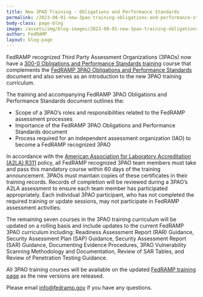 ```yaml
---
title: New 3PAO Training - Obligations and Performance Standards
permalink: /2023-08-01-new-3pao-training-obligations-and-performance-standards/
body-class: page-blog
image: /assets/img/blog-images/2023-08-01-new-3pao-training-obligations-and-performance-standards.png
author: FedRAMP
layout: blog-page
---
```

FedRAMP recognized Third Party Assessment Organizations (3PAOs) now have a <a href="https://www.youtube.com/watch?v=fQ6r4sFSLvk" target="_blank" rel="noopener noreferrer">300-0 Obligations and Performance Standards training</a> course that complements the <a href="https://www.fedramp.gov/assets/resources/documents/3PAO_Obligations_and_Performance_Standards.pdf" target="_blank" rel="noopener noreferrer">FedRAMP 3PAO Obligations and Performance Standards</a> document and also serves as an introduction to the new 3PAO training curriculum.

The training and accompanying FedRAMP 3PAO Obligations and Performance Standards document outlines the:  
- Scope of a 3PAO’s roles and responsibilities related to the FedRAMP assessment processes 
- Importance of the FedRAMP 3PAO Obligations and Performance Standards document
- Process required for an independent assessment organization (IAO) to become a FedRAMP recognized 3PAO 

In accordance with the <a href="https://a2la.qualtraxcloud.com/ShowDocument.aspx?ID=5621" target="_blank" rel="noopener noreferrer">American Association for Laboratory Accreditation (A2LA) R311</a> policy, all FedRAMP recognized 3PAO team members must take and pass this mandatory course within 60 days of the training announcement. 3PAOs must maintain copies of these certificates in their training records. Records of completion will be reviewed during a 3PAO’s A2LA assessment to ensure each team member has participated appropriately. Each individual 3PAO participant, who has not completed the required training or update sessions, may not participate in FedRAMP assessment activities.

The remaining seven courses in the 3PAO training curriculum will be updated on a rolling basis and include updates to the current FedRAMP 3PAO curriculum including: Readiness Assessment Report (RAR) Guidance, Security Assessment Plan (SAP) Guidance, Security Assessment Report (SAR) Guidance, Documenting Evidence Procedures, 3PAO Vulnerability Scanning Methodology and Documentation, Review of SAR Tables, and Review of Penetration Testing Guidance.

All 3PAO training courses will be available on the updated <a href="https://www.fedramp.gov/training/" target="_blank" rel="noopener noreferrer">FedRAMP training page</a> as the new versions are released. 

Please email <a href="mailto:info@fedramp.gov">info@fedramp.gov</a> if you have any questions. 
